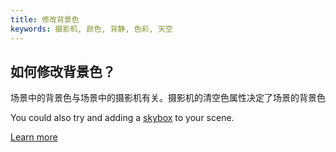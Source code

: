```yaml
---
title: 修改背景色
keywords: 摄影机, 颜色, 背静, 色彩, 天空
---
```


## 如何修改背景色？

场景中的背景色与场景中的摄影机有关。摄影机的清空色属性决定了场景的背景色

You could also try and adding a [skybox](https://developer.playcanvas.com/en/user-manual/assets/cubemaps/) to your scene.

[Learn more](https://developer.playcanvas.com/en/user-manual/packs/components/camera/)

